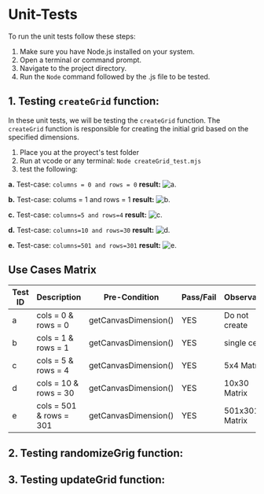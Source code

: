 # Unit-Tests

To run the unit tests follow these steps:

1. Make sure you have Node.js installed on your system.
2. Open a terminal or command prompt.
3. Navigate to the project directory.
4. Run the `Node` command followed by the .js file to be tested.


## 1. Testing `createGrid` function:

In these unit tests, we will be testing the `createGrid` function. The `createGrid` function is responsible for creating the initial grid based on the specified dimensions.
1. Place you at the proyect's test folder 
2. Run at vcode or any terminal: `Node createGrid_test.mjs`  
3. test the following:

**a.** Test-case: `columns = 0 and rows = 0`
**result:** 
![a.](./test/img/1.a-test.png)

**b.** Test-case: colums = 1 and rows = 1
**result:**
![b.](./test/img/1.b-test.png)

**c.** Test-case: `columns=5 and rows=4`
**result:**
![c.](./test/img/1.c-test.png)

**d.** Test-case: `columns=10 and rows=30`
**result:**
![d.](./test/img/1.d-test.png)

**e.** Test-case: `columns=501 and rows=301`
**result:**
![e.](./test/img/1.e-test.png)

## Use Cases Matrix

| Test ID | Description           | Pre-Condition        | Pass/Fail | Observation  |  
| --------| --------------------- | -------------------- | --------- |--------------|
| a       | cols = 0 & rows = 0   | getCanvasDimension() |   YES     | Do not create |                 
| b       | cols = 1 & rows = 1   | getCanvasDimension() |   YES     | single cell  |             
| c       | cols = 5 & rows = 4   | getCanvasDimension() |   YES     |   5x4 Matrix |                   
| d       | cols = 10 & rows = 30 | getCanvasDimension() |   YES     |  10x30 Matrix |                    
| e       | cols = 501 & rows = 301 | getCanvasDimension() |   YES     | 501x301 Matrix             |         



## 2. Testing randomizeGrig function:
## 3. Testing updateGrid function:
